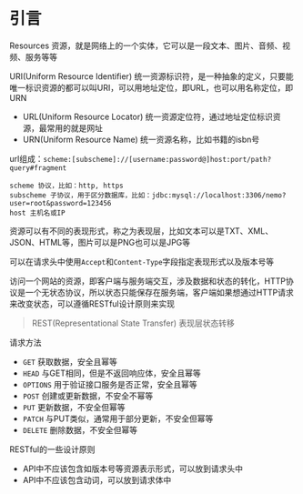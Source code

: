 # 引言

Resources 资源，就是网络上的一个实体，它可以是一段文本、图片、音频、视频、服务等等

URI(Uniform Resource Identifier) 统一资源标识符，是一种抽象的定义，只要能唯一标识资源的都可以叫URI，可以用地址定位，即URL，也可以用名称定位，即URN

- URL(Uniform Resource Locator) 统一资源定位符，通过地址定位标识资源，最常用的就是网址
- URN(Uniform Resource Name) 统一资源名称，比如书籍的isbn号

url组成：`scheme:[subscheme]://[username:password@]host:port/path?query#fragment`

```text
scheme 协议，比如：http, https
subscheme 子协议，用于区分数据库，比如：jdbc:mysql://localhost:3306/nemo?user=root&password=123456
host 主机名或IP
```

资源可以有不同的表现形式，称之为表现层，比如文本可以是TXT、XML、JSON、HTML等，图片可以是PNG也可以是JPG等

可以在请求头中使用`Accept`和`Content-Type`字段指定表现形式以及版本号等

访问一个网站的资源，即客户端与服务端交互，涉及数据和状态的转化，HTTP协议是一个无状态协议，所以状态只能保存在服务端，客户端如果想通过HTTP请求来改变状态，可以遵循RESTful设计原则来实现

> REST(Representational State Transfer) 表现层状态转移

请求方法

- `GET` 获取数据，安全且幂等
- `HEAD` 与GET相同，但是不返回响应体，安全且幂等
- `OPTIONS` 用于验证接口服务是否正常，安全且幂等
- `POST` 创建或更新数据，不安全不幂等
- `PUT` 更新数据，不安全但幂等
- `PATCH` 与PUT类似，通常用于部分更新，不安全但幂等
- `DELETE` 删除数据，不安全但幂等

RESTful的一些设计原则

- API中不应该包含如版本号等资源表示形式，可以放到请求头中
- API中不应该包含动词，可以放到请求体中
